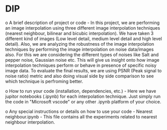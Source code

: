 # DIP

o	A brief description of project or code - 
    In this project, we are performing an image interpolation using three different image interpolation techniques (nearest neighbour, bilinear and bicubic interpolation). We have taken 3 different kind of images (Low level detail, medium level detail and high level detail). Also, we are analyzing the robustness of the image interpolation techniques by performing the image interpolation on noise data/images also. For this we are considering the different types of noises like Salt and pepper noise, Gaussian noise etc. This will give us insight onto how image interpolation techniques perform or behave in presence of specific noisy image data. To evaluate the final results, we are using PSNR (Peak signal to noise ratio) metric and also doing visual side by side comparison to see which technique is perfroming better.
  
o	How to run your code (installation, dependencies, etc.) - 
    Here we have jupitor notebooks (.ipynb) for each interpolation technique. Just simply run the code in "Microsoft vscode" or any other .ipynb platform of your choice.

o	Any special instructions or details on how to use your code - 
    Nearest neighbour.ipynb - This file contains all the experiments related to nearest neighbour interpolation.
